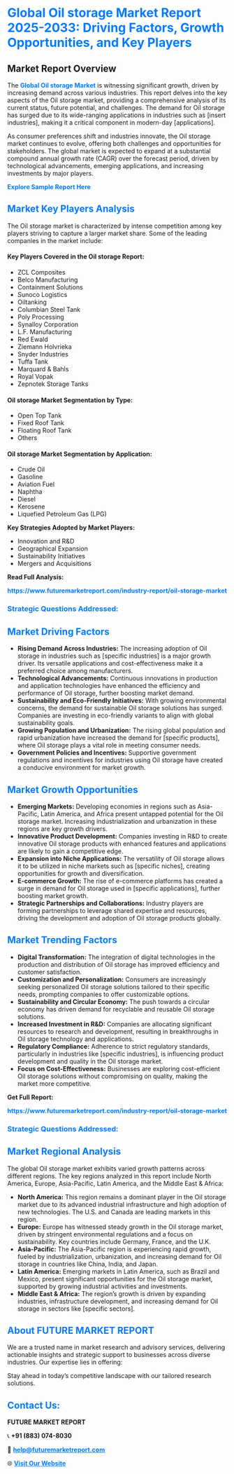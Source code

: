 <h1 style="color: #007BFF;">Global Oil storage Market Report 2025-2033: Driving Factors, Growth Opportunities, and Key Players</h1>

<section id="overview">
<h2>Market Report Overview</h2>
<p>The <a href="https://www.futuremarketreport.com/industry-report/oil-storage-market" style="color: #007BFF; text-decoration: none;"><strong>Global Oil storage Market</strong></a> is witnessing significant growth, driven by increasing demand across various industries. This report delves into the key aspects of the Oil storage market, providing a comprehensive analysis of its current status, future potential, and challenges. The demand for Oil storage has surged due to its wide-ranging applications in industries such as [insert industries], making it a critical component in modern-day [applications].</p>
<p>As consumer preferences shift and industries innovate, the Oil storage market continues to evolve, offering both challenges and opportunities for stakeholders. The global market is expected to expand at a substantial compound annual growth rate (CAGR) over the forecast period, driven by technological advancements, emerging applications, and increasing investments by major players.</p>
</section>

<section id="overview">
<p><a href="https://www.futuremarketreport.com/request-sample/reportId=61468" style="color: #007BFF; text-decoration: none;"><strong>Explore Sample Report Here</strong></a></p>
</section>

<section id="key-players">
<h2 style="color: #007BFF;">Market Key Players Analysis</h2>
<p>The Oil storage market is characterized by intense competition among key players striving to capture a larger market share. Some of the leading companies in the market include:</p>
<h4>Key Players Covered in the Oil storage Report:</h4>
<ul><li>ZCL Composites</li><li>Belco Manufacturing</li><li>Containment Solutions</li><li>Sunoco Logistics</li><li>Oiltanking</li><li>Columbian Steel Tank</li><li>Poly Processing</li><li>Synalloy Corporation</li><li>L.F. Manufacturing</li><li>Red Ewald</li><li>Ziemann Holvrieka</li><li>Snyder Industries</li><li>Tuffa Tank</li><li>Marquard &amp; Bahls</li><li>Royal Vopak</li><li>Zepnotek Storage Tanks</li></ul>
<h4>Oil storage Market Segmentation by Type:</h4>
<ul><li>Open Top Tank</li><li>Fixed Roof Tank</li><li>Floating Roof Tank</li><li>Others</li></ul>

<h4>Oil storage Market Segmentation by Application:</h4>
<ul><li>Crude Oil</li><li>Gasoline</li><li>Aviation Fuel</li><li>Naphtha</li><li>Diesel</li><li>Kerosene</li><li>Liquefied Petroleum Gas (LPG)</li></ul>
<p><strong>Key Strategies Adopted by Market Players:</strong></p>
<ul>
<li>Innovation and R&D</li>
<li>Geographical Expansion</li>
<li>Sustainability Initiatives</li>
<li>Mergers and Acquisitions</li>
</ul>
</section>

<section>
<p><strong>Read Full Analysis: </strong></p><a href="https://www.futuremarketreport.com/industry-report/oil-storage-market" style="color: #007BFF; text-decoration: none;"><strong>https://www.futuremarketreport.com/industry-report/oil-storage-market</strong></a>
<h3 style="color: #007BFF;">Strategic Questions Addressed:</h3>
</section>

<section id="driving-factors">
<h2 style="color: #007BFF;">Market Driving Factors</h2>
<ul>
<li><strong>Rising Demand Across Industries:</strong> The increasing adoption of Oil storage in industries such as [specific industries] is a major growth driver. Its versatile applications and cost-effectiveness make it a preferred choice among manufacturers.</li>
<li><strong>Technological Advancements:</strong> Continuous innovations in production and application technologies have enhanced the efficiency and performance of Oil storage, further boosting market demand.</li>
<li><strong>Sustainability and Eco-Friendly Initiatives:</strong> With growing environmental concerns, the demand for sustainable Oil storage solutions has surged. Companies are investing in eco-friendly variants to align with global sustainability goals.</li>
<li><strong>Growing Population and Urbanization:</strong> The rising global population and rapid urbanization have increased the demand for [specific products], where Oil storage plays a vital role in meeting consumer needs.</li>
<li><strong>Government Policies and Incentives:</strong> Supportive government regulations and incentives for industries using Oil storage have created a conducive environment for market growth.</li>
</ul>
</section>

<section id="growth-opportunities">
<h2 style="color: #007BFF;">Market Growth Opportunities</h2>
<ul>
<li><strong>Emerging Markets:</strong> Developing economies in regions such as Asia-Pacific, Latin America, and Africa present untapped potential for the Oil storage market. Increasing industrialization and urbanization in these regions are key growth drivers.</li>
<li><strong>Innovative Product Development:</strong> Companies investing in R&D to create innovative Oil storage products with enhanced features and applications are likely to gain a competitive edge.</li>
<li><strong>Expansion into Niche Applications:</strong> The versatility of Oil storage allows it to be utilized in niche markets such as [specific niches], creating opportunities for growth and diversification.</li>
<li><strong>E-commerce Growth:</strong> The rise of e-commerce platforms has created a surge in demand for Oil storage used in [specific applications], further boosting market growth.</li>
<li><strong>Strategic Partnerships and Collaborations:</strong> Industry players are forming partnerships to leverage shared expertise and resources, driving the development and adoption of Oil storage products globally.</li>
</ul>
</section>

<section id="trending-factors">
<h2 style="color: #007BFF;">Market Trending Factors</h2>
<ul>
<li><strong>Digital Transformation:</strong> The integration of digital technologies in the production and distribution of Oil storage has improved efficiency and customer satisfaction.</li>
<li><strong>Customization and Personalization:</strong> Consumers are increasingly seeking personalized Oil storage solutions tailored to their specific needs, prompting companies to offer customizable options.</li>
<li><strong>Sustainability and Circular Economy:</strong> The push towards a circular economy has driven demand for recyclable and reusable Oil storage solutions.</li>
<li><strong>Increased Investment in R&D:</strong> Companies are allocating significant resources to research and development, resulting in breakthroughs in Oil storage technology and applications.</li>
<li><strong>Regulatory Compliance:</strong> Adherence to strict regulatory standards, particularly in industries like [specific industries], is influencing product development and quality in the Oil storage market.</li>
<li><strong>Focus on Cost-Effectiveness:</strong> Businesses are exploring cost-efficient Oil storage solutions without compromising on quality, making the market more competitive.</li>
</ul>
</section>

<section>
<p><strong>Get Full Report: </strong></p><a href="https://www.futuremarketreport.com/industry-report/oil-storage-market" style="color: #007BFF; text-decoration: none;"><strong>https://www.futuremarketreport.com/industry-report/oil-storage-market</strong></a>
<h3 style="color: #007BFF;">Strategic Questions Addressed:</h3>
</section>


<section id="regional-analysis">
<h2 style="color: #007BFF;">Market Regional Analysis</h2>
<p>The global Oil storage market exhibits varied growth patterns across different regions. The key regions analyzed in this report include North America, Europe, Asia-Pacific, Latin America, and the Middle East & Africa:</p>
<ul>
<li><strong>North America:</strong> This region remains a dominant player in the Oil storage market due to its advanced industrial infrastructure and high adoption of new technologies. The U.S. and Canada are leading markets in this region.</li>
<li><strong>Europe:</strong> Europe has witnessed steady growth in the Oil storage market, driven by stringent environmental regulations and a focus on sustainability. Key countries include Germany, France, and the U.K.</li>
<li><strong>Asia-Pacific:</strong> The Asia-Pacific region is experiencing rapid growth, fueled by industrialization, urbanization, and increasing demand for Oil storage in countries like China, India, and Japan.</li>
<li><strong>Latin America:</strong> Emerging markets in Latin America, such as Brazil and Mexico, present significant opportunities for the Oil storage market, supported by growing industrial activities and investments.</li>
<li><strong>Middle East & Africa:</strong> The region’s growth is driven by expanding industries, infrastructure development, and increasing demand for Oil storage in sectors like [specific sectors].</li>
</ul>
</section>

<footer>
<h2 style="color: #007BFF;">About FUTURE MARKET REPORT</h2>
<p>We are a trusted name in market research and advisory services, delivering actionable insights and strategic support to businesses across diverse industries. Our expertise lies in offering:</p>

<p>Stay ahead in today’s competitive landscape with our tailored research solutions.</p>

<h2 style="color: #007BFF;">Contact Us:</h2>
<p><strong>FUTURE MARKET REPORT</strong></p>
<p>📞 <strong>+91 (883) 074-8030</strong></p>
<p>📧 <strong><a href="mailto:help@futuremarketreport.com" style="color: #007BFF;">help@futuremarketreport.com</a></strong></p>
<p>🌐 <strong><a href="https://www.futuremarketreport.com/" style="color: #007BFF;">Visit Our Website</a></strong></p>
</footer>